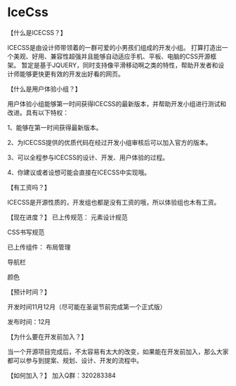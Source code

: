 IceCss
======

【什么是ICECSS？】

ICECSS是由设计师带领着的一群可爱的小男孩们组成的开发小组。
打算打造出一个美观、好用、兼容性超强并且能够自动适应手机、平板、电脑的CSS开源框架。
暂定是基于JQUERY，同时支持像平滑移动啊之类的特性，帮助开发者和设计师能够更快更有效的开发出好看的网页。


【什么是用户体验小组？】

用户体验小组能够第一时间获得ICECSS的最新版本，并帮助开发小组进行测试和改进。具有以下特权：

1、能够在第一时间获得最新版本。

2、为ICECSS提供的优质代码在经过开发小组审核后可以加入官方的版本。

3、可以全程参与ICECSS的设计、开发、用户体验的过程。

4、你建议或者设想可能会直接在ICECSS中实现哦。

【有工资吗？】

ICECSS是开源性质的，开发组也都是没有工资的哦，所以体验组也木有工资。

【现在进度？】
已上传规范：
元素设计规范

CSS书写规范


已上传组件：
布局管理

导航栏

颜色



【预计时间？】

开发时间11月12月（尽可能在圣诞节前完成第一个正式版）

发布时间：12月

【为什么要在开发前加入？】

当一个开源项目完成后，不太容易有太大的改变，如果能在开发前加入，那么大家都可以参与到提案、规划、设计、开发的流程中。

【如何加入？】
加入Q群：320283384
